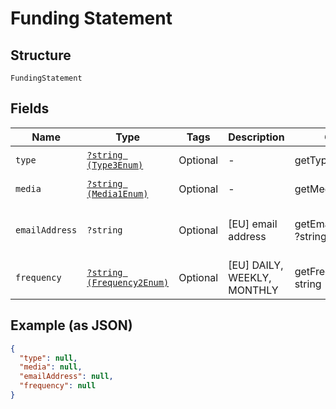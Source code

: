 
# Funding Statement

## Structure

`FundingStatement`

## Fields

| Name | Type | Tags | Description | Getter | Setter |
|  --- | --- | --- | --- | --- | --- |
| `type` | [`?string (Type3Enum)`](../../doc/models/type-3-enum.md) | Optional | - | getType(): ?string | setType(?string type): void |
| `media` | [`?string (Media1Enum)`](../../doc/models/media-1-enum.md) | Optional | - | getMedia(): ?string | setMedia(?string media): void |
| `emailAddress` | `?string` | Optional | [EU] email address | getEmailAddress(): ?string | setEmailAddress(?string emailAddress): void |
| `frequency` | [`?string (Frequency2Enum)`](../../doc/models/frequency-2-enum.md) | Optional | [EU] DAILY, WEEKLY, MONTHLY | getFrequency(): ?string | setFrequency(?string frequency): void |

## Example (as JSON)

```json
{
  "type": null,
  "media": null,
  "emailAddress": null,
  "frequency": null
}
```

